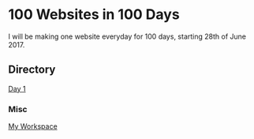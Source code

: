 # 100 Websites in 100 Days

I will be making one website everyday for 100 days, starting 28th of June 2017.

## Directory

[Day 1](https://duncanmccoll.github.io/100-Websites-in-100-Days/Day%201/index.html "Day 1")


### Misc

[My Workspace](http://i.imgur.com/yZIp6gw.png "Workspace")

